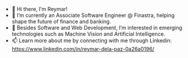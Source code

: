 - 👋 Hi there, I’m Reymar!
- 🌱 I’m currently an Associate Software Engineer @ Finastra, helping shape the future of finance and banking.
- 👀 Besides Software and Web Development, I’m interested in emerging technologies such as Machine Vision and Artificial Intelligence.
- 📫 Learn more about me by connecting with me through Linkedin: https://www.linkedin.com/in/reymar-dela-paz-0a26a0196/
